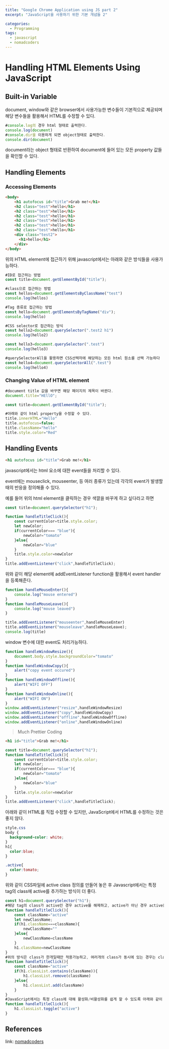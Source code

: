 ```yaml
---
title: "Google Chrome Application using JS part 2"
excerpt: "JavaScript을 사용하기 위한 기본 개념들 2"

categories:
  - Programming
tags:
  - javascript
  - nomadcoders
---
```

# Handling HTML Elements Using JavaScript

## Built-in Variable
document, window와 같은 browser에서 사용가능한 변수들이 기본적으로 제공되며 해당 변수들을 활용해서 HTML를 수정할 수 있다.

```js
#console.log의 경우 html 형태로 출력한다.
console.log(document)
#console.dir을 이용하게 되면 object형태로 출력한다.
console.dir(document)
```
document라는 object 형태로 반환하여 document에 들어 있는 모든 property 값들을 확인할 수 있다.


## Handling Elements

### Accessing Elements
```html
<body>
    <h1 autofocus id="title">Grab me!</h1>
    <h2 class="test">hello</h1>
    <h2 class="test">hello</h1>
    <h2 class="test">hello</h1>
    <h2 class="test">hello</h1>
    <h2 class="test">hello</h1>
    <h2 class="test">hello</h1>
    <div class="test2">
      <h1>hello</h1>
    </div>
</body>
```
위의 HTML element에 접근하기 위해 javascript에서는 아래와 같은 방식들을 사용가능하다.
```js
#ID로 접근하는 방법
const title=document.getElementById("title");

#class으로 접근하는 방법
const hellos=document.getElementsByClassName("test")
console.log(hellos)

#Tag 종류로 접근하는 방법
const hello=document.getElementsByTagName("div");
console.log(hello)

#CSS selector로 접근하는 방식
const hello2=document.querySelector(".test2 h1")
console.log(hello2)

const hello3=document.querySelector(".test")
console.log(hello3)

#querySelectorAll을 활용하면 CSS선택자에 해당하는 모든 html 원소를 선택 가능하다
const hello4=document.querySelectorAll(".test")
console.log(hello4)

```

### Changing Value of HTML element
```js
#document title 값을 바꾸면 해당 페이지의 제목이 바뀐다.
document.title="HEllO";

const title=document.getElementById("title");

#아래와 같이 html property을 수정할 수 있다.
title.innerHTML="Hello"
title.autofocus=false;
title.className="hello"
title.style.color="Red"
```

## Handling Events
```html
<h1 autofocus id="title">Grab me!</h1>
```
javascript에서는 html 요소에 대한 event들을 처리할 수 있다.

event에는 mouseclick, mouseenter, 등 여러 종류가 있는데 각각의 event가 발생할 때의 반응을 정의해줄 수 있다.

예를 들어 위의 html element을 클릭하는 경우 색깔을 바꾸게 하고 싶다라고 하면

```js
const title=document.querySelector("h1");

function handleTitleClick(){
    const currentColor=title.style.color;
    let newColor;
    if(currentColor=== "blue"){
        newColor="tomato"
    }else{
        newColor="blue"
    }
    title.style.color=newColor
}
title.addEventListener("click",handleTitleClick);
```

위와 같이 해당 element에 addEventListener function을 활용해서 event handler을 등록해준다.

```js
function handleMouseEnter(){
    console.log("mouse entered")
}
function handleMouseLeave(){
    console.log("mouse leaved")
}

title.addEventListener("mouseenter",handleMouseEnter)
title.addEventListener("mouseleave",handleMouseLeave);
console.log(title)
```

window 변수에 대한 event도 처리가능하다.
```js
function handleWindowResize(){
    document.body.style.backgroundColor="tomato"
}
function handleWindowCopy(){
    alert("copy event occured")
}
function handleWindowOffline(){
    alert("WIFI OFF")
}
function handleWindowOnline(){
    alert("WIFI ON")
}
window.addEventListener("resize",handleWindowResize)
window.addEventListener("copy",handleWindowCopy)
window.addEventListener("offline",handleWindowOffline)
window.addEventListener("online",handleWindowOnline)
```

> Much Prettier Coding

```html
<h1 id="title">Grab me!</h1>
```

```js
const title=document.querySelector("h1");
function handleTitleClick(){
    const currentColor=title.style.color;
    let newColor;
    if(currentColor=== "blue"){
        newColor="tomato"
    }else{
        newColor="blue"
    }
    title.style.color=newColor
}
title.addEventListener("click",handleTitleClick);
```
아래와 같이 HTML를 직접 수정할 수 있지만, JavaScript에서 HTML를 수정하는 것은 좋지 않다. 

```css
style.css
body {
  background-color: white;
}
h1{
  color:blue;
}

.active{
  color:tomato;
}
```
위와 같이 CSS파일에 active class 정의를 만들어 놓은 후 Javascript에서는 특정 tag의 class에 active를 추가하는 방식이 더 좋다.

```js
const h1=document.querySelector("h1");
#해당 tag의 class가 active인 경우 active를 해제하고, active가 아닌 경우 active를 활성화해준다.
function handleTitleClick(){
    const className="active"
    let newClassName;
    if(h1.className===className){
        newClassName=""
    }else{
        newClassName=className
    }
    h1.className=newClassName
}
#위의 방식은 class가 한개일때만 적용가능하고, 여러개의 class가 동시에 있는 경우는 classList를 활용한다.
function handleTitleClick(){
    const className="active"
    if(h1.classList.contains(className)){
        h1.classList.remove(className)
    }else{
        h1.classList.add(className)
    }
}
#JavaScript에서는 특정 class에 대해 활성화/비활성화를 쉽게 할 수 있도록 아래와 같이 toggle 함수를 제공한다.
function handleTitleClick(){
    h1.classList.toggle("active") 
}
```


## References
link: [nomadcoders](https://nomadcoders.co/javascript-for-beginners)